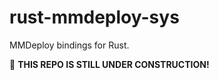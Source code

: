 # rust-mmdeploy-sys

MMDeploy bindings for Rust.

:construction: **THIS REPO IS STILL UNDER CONSTRUCTION!**
